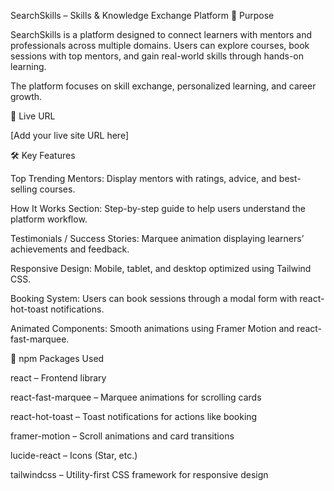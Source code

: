 SearchSkills – Skills & Knowledge Exchange Platform
🌟 Purpose

SearchSkills is a platform designed to connect learners with mentors and professionals across multiple domains. Users can explore courses, book sessions with top mentors, and gain real-world skills through hands-on learning.

The platform focuses on skill exchange, personalized learning, and career growth.

🔗 Live URL

[Add your live site URL here]

🛠 Key Features

Top Trending Mentors: Display mentors with ratings, advice, and best-selling courses.

How It Works Section: Step-by-step guide to help users understand the platform workflow.

Testimonials / Success Stories: Marquee animation displaying learners’ achievements and feedback.

Responsive Design: Mobile, tablet, and desktop optimized using Tailwind CSS.

Booking System: Users can book sessions through a modal form with react-hot-toast notifications.

Animated Components: Smooth animations using Framer Motion and react-fast-marquee.

📝 npm Packages Used

react
 – Frontend library

react-fast-marquee
 – Marquee animations for scrolling cards

react-hot-toast
 – Toast notifications for actions like booking

framer-motion
 – Scroll animations and card transitions

lucide-react
 – Icons (Star, etc.)

tailwindcss
 – Utility-first CSS framework for responsive design